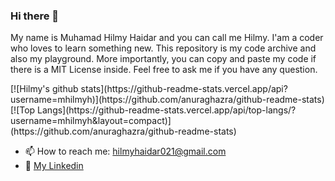 ### Hi there 👋
My name is Muhamad Hilmy Haidar and you can call me Hilmy. I'am a coder who loves to learn something new. This repository is my code archive and also my playground. More importantly, you can copy and paste my code if there is a MIT License inside. Feel free to ask me if you have any question.
<!--
**mhilmyh/mhilmyh** is a ✨ _special_ ✨ repository because its `README.md` (this file) appears on your GitHub profile.
-->

<!-- Add statistics using anuraghazra/github-readme-stats package -->
<div>
[![Hilmy's github stats](https://github-readme-stats.vercel.app/api?username=mhilmyh)](https://github.com/anuraghazra/github-readme-stats)
</div>
<div>
[![Top Langs](https://github-readme-stats.vercel.app/api/top-langs/?username=mhilmyh&layout=compact)](https://github.com/anuraghazra/github-readme-stats)
</div>

- 📫 How to reach me: hilmyhaidar021@gmail.com
- 🌟 [My Linkedin](https://www.linkedin.com/in/hilmy-haidar-344160184/)
